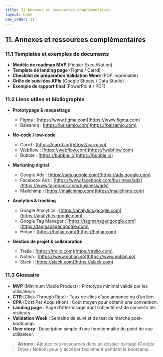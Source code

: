 ```yaml
---
title: 11.Annexes et ressources complémentaires
layout: home
nav_order: 11
---
```

## 11. Annexes et ressources complémentaires

### 11.1 Templates et exemples de documents

* **Modèle de roadmap MVP** (Fichier Excel/Notion)
* **Template de landing page** (Figma / Carrd)
* **Checklist de préparation Validation Week** (PDF imprimable)
* **Grille de suivi des KPIs** (Google Sheets / Data Studio)
* **Exemple de rapport final** (PowerPoint / PDF)

### 11.2 Liens utiles et bibliographie

* **Prototypage & maquettage**

  * Figma : [https://www.figma.com](https://www.figma.com)
  * Balsamiq : [https://balsamiq.com](https://balsamiq.com)
* **No-code / low-code**

  * Carrd : [https://carrd.co](https://carrd.co)
  * Webflow : [https://webflow.com](https://webflow.com)
  * Bubble : [https://bubble.io](https://bubble.io)
* **Marketing digital**

  * Google Ads : [https://ads.google.com](https://ads.google.com)
  * Facebook Ads : [https://www.facebook.com/business/ads](https://www.facebook.com/business/ads)
  * Mailchimp : [https://mailchimp.com](https://mailchimp.com)
* **Analytics & tracking**

  * Google Analytics : [https://analytics.google.com](https://analytics.google.com)
  * Google Tag Manager : [https://tagmanager.google.com](https://tagmanager.google.com)
  * Hotjar : [https://hotjar.com](https://hotjar.com)
* **Gestion de projet & collaboration**

  * Trello : [https://trello.com](https://trello.com)
  * Notion : [https://www.notion.so](https://www.notion.so)
  * Slack : [https://slack.com](https://slack.com)

### 11.3 Glossaire

* **MVP** (Minimum Viable Product) : Prototype minimal validé par les utilisateurs.
* **CTR** (Click-Through Rate) : Taux de clics d’une annonce ou d’un lien.
* **CPA** (Cost Per Acquisition) : Coût moyen pour obtenir une conversion.
* **Landing page** : Page d’atterrissage dont l’objectif est de convertir les visiteurs.
* **Validation Week** : Semaine de suivi et de test de marché post-bootcamp.
* **User story** : Description simple d’une fonctionnalité du point de vue utilisateur.

> **Astuce** : Ajoutez ces ressources dans un dossier partagé (Google Drive / Notion) pour y accéder facilement pendant le bootcamp.
